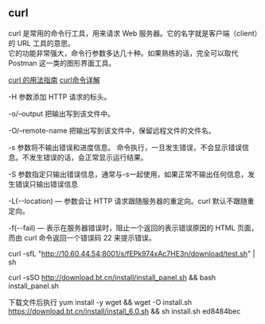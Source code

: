 ## curl
curl 是常用的命令行工具，用来请求 Web 服务器。它的名字就是客户端（client）的 URL 工具的意思。  
它的功能非常强大，命令行参数多达几十种。如果熟练的话，完全可以取代 Postman 这一类的图形界面工具。

[curl 的用法指南](https://www.ruanyifeng.com/blog/2019/09/curl-reference.html)
[curl命令详解](https://blog.csdn.net/mao_xiaoxi/article/details/97764814)

-H  参数添加 HTTP 请求的标头。

-o/–output  把输出写到该文件中。

-O/–remote-name 把输出写到该文件中，保留远程文件的文件名。

-s   参数将不输出错误和进度信息。
命令执行，一旦发生错误，不会显示错误信息。不发生错误的话，会正常显示运行结果。

-S  参数指定只输出错误信息，通常与-s一起使用，如果正常不输出任何信息，发生错误只输出错误信息

-L(--location) — 参数会让 HTTP 请求跟随服务器的重定向。curl 默认不跟随重定向。

-f(--fail) — 表示在服务器错误时，阻止一个返回的表示错误原因的 HTML 页面，而由 curl 命令返回一个错误码 22 来提示错误。

curl -sfL "http://10.60.44.54:8001/s/fEPk974xAc7HE3n/download/test.sh" | sh

curl -sSO http://download.bt.cn/install/install_panel.sh && bash install_panel.sh

下载文件后执行
yum install -y wget && wget -O install.sh https://download.bt.cn/install/install_6.0.sh && sh install.sh ed8484bec
